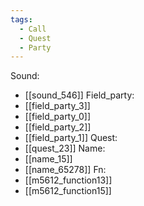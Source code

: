 ```yaml
---
tags:
  - Call
  - Quest
  - Party
---
```

Sound:
- [[sound_546]]
Field_party:
- [[field_party_3]]
- [[field_party_0]]
- [[field_party_2]]
- [[field_party_1]]
Quest:
- [[quest_23]]
Name:
- [[name_15]]
- [[name_65278]]
Fn:
- [[m5612_function13]]
- [[m5612_function15]]
